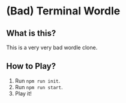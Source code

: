 # (Bad) Terminal Wordle

## What is this?

This is a very very bad wordle clone.

## How to Play?

1. Run `npm run init`.
2. Run `npm run start`.
3. Play it!
